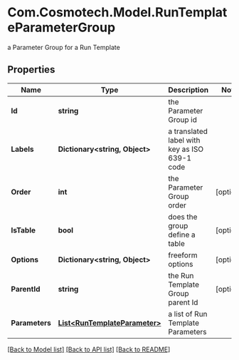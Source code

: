 # Com.Cosmotech.Model.RunTemplateParameterGroup
a Parameter Group for a Run Template

## Properties

Name | Type | Description | Notes
------------ | ------------- | ------------- | -------------
**Id** | **string** | the Parameter Group id | 
**Labels** | **Dictionary&lt;string, Object&gt;** | a translated label with key as ISO 639-1 code | 
**Order** | **int** | the Parameter Group order | [optional] 
**IsTable** | **bool** | does the group define a table | [optional] 
**Options** | **Dictionary&lt;string, Object&gt;** | freeform options | [optional] 
**ParentId** | **string** | the Run Template Group parent Id | [optional] 
**Parameters** | [**List&lt;RunTemplateParameter&gt;**](RunTemplateParameter.md) | a list of Run Template Parameters | 

[[Back to Model list]](../README.md#documentation-for-models) [[Back to API list]](../README.md#documentation-for-api-endpoints) [[Back to README]](../README.md)

